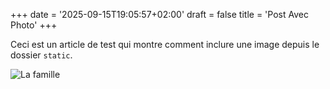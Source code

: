 +++
date = '2025-09-15T19:05:57+02:00'
draft = false
title = 'Post Avec Photo'
+++

Ceci est un article de test qui montre comment inclure une image depuis le dossier `static`.

![La famille](/images/img.jpeg)
